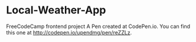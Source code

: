 # Local-Weather-App
FreeCodeCamp frontend project
A Pen created at CodePen.io. You can find this one at http://codepen.io/upendmg/pen/reZZLz.
